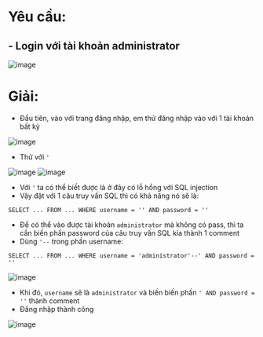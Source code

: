 # Yêu cầu:
## - Login với tài khoản administrator

![image](https://github.com/user-attachments/assets/c7bbb796-ee19-4af2-b9a1-4c523436e004)

# Giải:
- Đầu tiên, vào với trang đăng nhập, em thử đăng nhập vào với 1 tài khoản bất kỳ

![image](https://github.com/user-attachments/assets/17b20718-5624-4705-89c5-c4903db5ef1e)

- Thử với `'`

![image](https://github.com/user-attachments/assets/3c13503f-9227-490d-b92d-3bb639e74ea3)
![image](https://github.com/user-attachments/assets/1d0ee259-729d-406a-9967-b55e30457c78)

- Với `'` ta có thể biết được là ở đây có lỗ hổng với SQL injection
- Vậy đặt với 1 câu truy vấn SQL thì có khả năng nó sẽ là:

`SELECT ... FROM ... WHERE username = '' AND password = ''`

- Để có thể vào được tài khoản `administrator` mà không có pass, thì ta cần biến phần password của câu truy vấn SQL kia thành 1 comment
- Dùng `'--` trong phần username:

`SELECT ... FROM ... WHERE username = 'administrator'--' AND password = ''`

![image](https://github.com/user-attachments/assets/2566871c-ccdd-446d-8465-52927aae3ee3)


- Khi đó, `username` sẽ là `administrator` và biến biến phần `' AND password = ''` thành comment
- Đăng nhập thành công

![image](https://github.com/user-attachments/assets/6ca45c25-5918-4e4b-b6f5-47013cf9b632)
